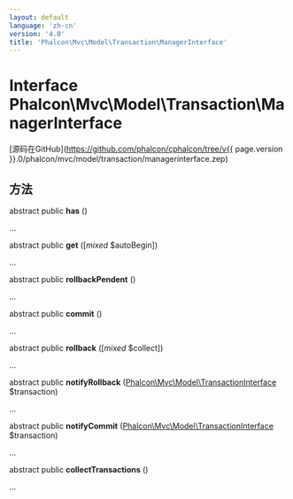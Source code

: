 ```yaml
---
layout: default
language: 'zh-cn'
version: '4.0'
title: 'Phalcon\Mvc\Model\Transaction\ManagerInterface'
---
```


# Interface **Phalcon\Mvc\Model\Transaction\ManagerInterface**

[源码在GitHub](https://github.com/phalcon/cphalcon/tree/v{{ page.version }}.0/phalcon/mvc/model/transaction/managerinterface.zep)

## 方法

abstract public **has** ()

...

abstract public **get** ([*mixed* $autoBegin])

...

abstract public **rollbackPendent** ()

...

abstract public **commit** ()

...

abstract public **rollback** ([*mixed* $collect])

...

abstract public **notifyRollback** ([Phalcon\Mvc\Model\TransactionInterface](Phalcon_Mvc_Model_TransactionInterface) $transaction)

...

abstract public **notifyCommit** ([Phalcon\Mvc\Model\TransactionInterface](Phalcon_Mvc_Model_TransactionInterface) $transaction)

...

abstract public **collectTransactions** ()

...